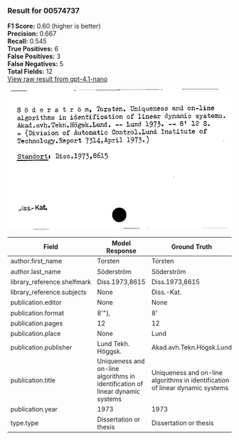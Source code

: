 ### Result for 00574737
**F1 Score:** 0.60 (higher is better)<br>**Precision:** 0.667<br>**Recall:** 0.545<br>**True Positives:** 6<br>**False Positives:** 3<br>**False Negatives:** 5<br>**Total Fields:** 12<br>[View raw result from gpt-4.1-nano](https://github.com/RISE-UNIBAS/humanities_data_benchmark/blob/main/results/2025-10-02/T0162/request_T0162_00574737.json)

<img src="https://github.com/RISE-UNIBAS/humanities_data_benchmark/blob/main/benchmarks/zettelkatalog/images/00574737.jpg?raw=true" alt="00574737" width="600px">

| Field | Model Response | Ground Truth | Fuzzy Score | Match |
|-------|----------------|--------------|-------------|-------|
| author.first_name | Torsten | Torsten | 1.000 | ✅ |
| author.last_name | Söderström | Söderström | 1.000 | ✅ |
| library_reference.shelfmark | Diss.1973,8615 | Diss.1973,8615 | 1.000 | ✅ |
| library_reference.subjects | None | Diss.-Kat. | 0.000 | ❌ |
| publication.editor | None | None | 1.000 | ✅ |
| publication.format | 8'"}, | 8' | 0.571 | ❌ |
| publication.pages | 12 | 12 | 1.000 | ✅ |
| publication.place | None | Lund | 0.000 | ❌ |
| publication.publisher | Lund Tekh. Höggsk. | Akad.avh.Tekn.Högsk.Lund | 0.524 | ❌ |
| publication.title | Uniqueness and on-line algorithms in identification of linear dynamic systems | Uniqueness and on-line algorithms in identification of linear dynamic systems | 1.000 | ✅ |
| publication.year | 1973 | 1973 | 0.000 | ❌ |
| type.type | Dissertation or thesis | Dissertation or thesis | 1.000 | ✅ |
